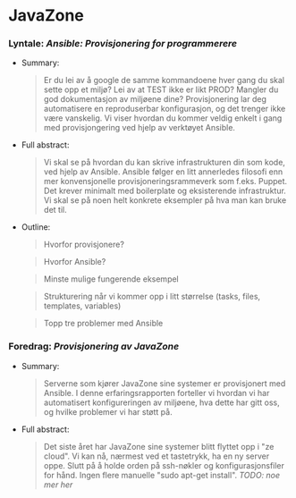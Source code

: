 # JavaZone

### Lyntale: *Ansible: Provisjonering for programmerere*

- Summary: 
    
    > Er du lei av å google de samme kommandoene hver gang du skal sette opp et miljø? Lei av at TEST ikke er likt PROD? Mangler du god dokumentasjon av miljøene dine? Provisjonering lar deg automatisere en reproduserbar konfigurasjon, og det trenger ikke være vanskelig. Vi viser hvordan du kommer veldig enkelt i gang med provisjongering ved hjelp av verktøyet Ansible.

- Full abstract:
    
    > Vi skal se på hvordan du kan skrive infrastrukturen din som kode, ved hjelp av Ansible. Ansible følger en litt annerledes filosofi enn mer konvensjonelle provisjoneringsrammeverk som f.eks. Puppet. Det krever minimalt med boilerplate og eksisterende infrastruktur. Vi skal se på noen helt konkrete eksempler på hva man kan bruke det til.

- Outline:

    > Hvorfor provisjonere?

    > Hvorfor Ansible?
    
    > Minste mulige fungerende eksempel
    
    > Strukturering når vi kommer opp i litt størrelse (tasks, files, templates, variables)
    
    > Topp tre problemer med Ansible
    

### Foredrag: *Provisjonering av JavaZone*

- Summary: 
    
    > Serverne som kjører JavaZone sine systemer er provisjonert med Ansible. I denne erfaringsrapporten forteller vi hvordan vi har automatisert konfigureringen av miljøene, hva dette har gitt oss, og hvilke problemer vi har støtt på.

- Full abstract: 
    
    > Det siste året har JavaZone sine systemer blitt flyttet opp i "ze cloud". Vi kan nå, nærmest ved et tastetrykk, ha en ny server oppe. Slutt på å holde orden på ssh-nøkler og konfigurasjonsfiler for hånd. Ingen flere manuelle "sudo apt-get install". *TODO: noe mer her*
